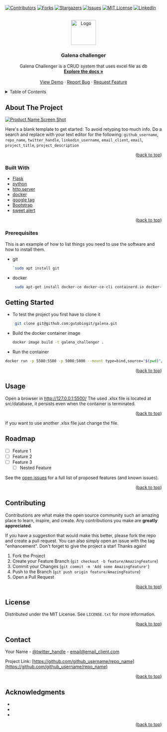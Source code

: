 <div id="top"></div>

[![Contributors][contributors-shield]][contributors-url]
[![Forks][forks-shield]][forks-url]
[![Stargazers][stars-shield]][stars-url]
[![Issues][issues-shield]][issues-url]
[![MIT License][license-shield]][license-url]
[![LinkedIn][linkedin-shield]][linkedin-url]



<!-- PROJECT LOGO -->
<br />
<div align="center">
  <a href="https://github.com/github_username/repo_name">
    <img src="images/logo.png" alt="Logo" width="80" height="80">
  </a>

<h3 align="center">Galena challenger</h3>

  <p align="center">
    Galena Challenger is a CRUD system that uses excel file as db
    <br />
    <a href="https://github.com/gutobiogit/galena/docs"><strong>Explore the docs »</strong></a>
    <br />
    <br />
    <a href="https://github.com/gutobiogit/galena">View Demo</a>
    ·
    <a href="https://github.com/gutobiogit/galena/issues">Report Bug</a>
    ·
    <a href="https://github.com/gutobiogit/galena/issues">Request Feature</a>
  </p>
</div>



<!-- TABLE OF CONTENTS -->
<details>
  <summary>Table of Contents</summary>
  <ol>
    <li>
      <a href="#about-the-project">About The Project</a>
      <ul>
        <li><a href="#built-with">Built With</a></li>
      </ul>
    </li>
    <li>
      <a href="#getting-started">Getting Started</a>
      <ul>
        <li><a href="#prerequisites">Prerequisites</a></li>
        <li><a href="#installation">Installation</a></li>
      </ul>
    </li>
    <li><a href="#usage">Usage</a></li>
    <li><a href="#roadmap">Roadmap</a></li>
    <li><a href="#contributing">Contributing</a></li>
    <li><a href="#license">License</a></li>
    <li><a href="#contact">Contact</a></li>
    <li><a href="#acknowledgments">Acknowledgments</a></li>
  </ol>
</details>



<!-- ABOUT THE PROJECT -->
## About The Project

[![Product Name Screen Shot][product-screenshot]](https://example.com)

Here's a blank template to get started: To avoid retyping too much info. Do a search and replace with your text editor for the following: `github_username`, `repo_name`, `twitter_handle`, `linkedin_username`, `email_client`, `email`, `project_title`, `project_description`

<p align="right">(<a href="#top">back to top</a>)</p>



### Built With

* [Flask](https://flask.palletsprojects.com/en/2.1.x/)
* [python](https://www.python.org/)
* [http.server](https://docs.python.org/3/library/http.server.html/)
* [docker](https://www.docker.com/)
* [google tag](https://tagmanager.google.com/)
* [Bootstrap](https://getbootstrap.com/)
* [sweet alert](https://sweetalert.js.org/guides/)

<p align="right">(<a href="#top">back to top</a>)</p>

### Prerequisites

This is an example of how to list things you need to use the software and how to install them.
* git
  ```sh
  `sudo apt install git
  ```

* docker
  ```sh
   sudo apt-get install docker-ce docker-ce-cli containerd.io docker-compose-plugin
  ```


<!-- GETTING STARTED -->
## Getting Started

* To test the project you first have to clone it
    ```sh
     git clone git@github.com:gutobiogit/galena.git
    ```

* Build the docker container image
    ```sh
    docker image build -t galena_challenger .
    ```

* Run the container
```sh
docker run -p 5500:5500 -p 5000:5000 --mount type=bind,source="$(pwd)"/src/database,target=/app/src/database/ galena_challenger
```



<p align="right">(<a href="#top">back to top</a>)</p>



<!-- USAGE EXAMPLES -->
## Usage

Open a browser in http://127.0.0.1:5500/
The used .xlsx file is located at src/database, it persists even when the container is terminated.
<p align="right">(<a href="#top">back to top</a>)</p>
If you want to use another .xlsx file just change the file.




<!-- ROADMAP -->
## Roadmap

- [ ] Feature 1
- [ ] Feature 2
- [ ] Feature 3
    - [ ] Nested Feature

See the [open issues](https://github.com/github_username/repo_name/issues) for a full list of proposed features (and known issues).

<p align="right">(<a href="#top">back to top</a>)</p>



<!-- CONTRIBUTING -->
## Contributing

Contributions are what make the open source community such an amazing place to learn, inspire, and create. Any contributions you make are **greatly appreciated**.

If you have a suggestion that would make this better, please fork the repo and create a pull request. You can also simply open an issue with the tag "enhancement".
Don't forget to give the project a star! Thanks again!

1. Fork the Project
2. Create your Feature Branch (`git checkout -b feature/AmazingFeature`)
3. Commit your Changes (`git commit -m 'Add some AmazingFeature'`)
4. Push to the Branch (`git push origin feature/AmazingFeature`)
5. Open a Pull Request

<p align="right">(<a href="#top">back to top</a>)</p>



<!-- LICENSE -->
## License

Distributed under the MIT License. See `LICENSE.txt` for more information.

<p align="right">(<a href="#top">back to top</a>)</p>



<!-- CONTACT -->
## Contact

Your Name - [@twitter_handle](https://twitter.com/twitter_handle) - email@email_client.com

Project Link: [https://github.com/github_username/repo_name](https://github.com/github_username/repo_name)

<p align="right">(<a href="#top">back to top</a>)</p>



<!-- ACKNOWLEDGMENTS -->
## Acknowledgments

* []()
* []()
* []()

<p align="right">(<a href="#top">back to top</a>)</p>



<!-- MARKDOWN LINKS & IMAGES -->
<!-- https://www.markdownguide.org/basic-syntax/#reference-style-links -->
[contributors-shield]: https://img.shields.io/github/contributors/github_username/repo_name.svg?style=for-the-badge
[contributors-url]: https://github.com/github_username/repo_name/graphs/contributors
[forks-shield]: https://img.shields.io/github/forks/github_username/repo_name.svg?style=for-the-badge
[forks-url]: https://github.com/github_username/repo_name/network/members
[stars-shield]: https://img.shields.io/github/stars/github_username/repo_name.svg?style=for-the-badge
[stars-url]: https://github.com/github_username/repo_name/stargazers
[issues-shield]: https://img.shields.io/github/issues/github_username/repo_name.svg?style=for-the-badge
[issues-url]: https://github.com/github_username/repo_name/issues
[license-shield]: https://img.shields.io/github/license/github_username/repo_name.svg?style=for-the-badge
[license-url]: https://github.com/github_username/repo_name/blob/master/LICENSE.txt
[linkedin-shield]: https://img.shields.io/badge/-LinkedIn-black.svg?style=for-the-badge&logo=linkedin&colorB=555
[linkedin-url]: https://linkedin.com/in/linkedin_username
[product-screenshot]: images/screenshot.png
